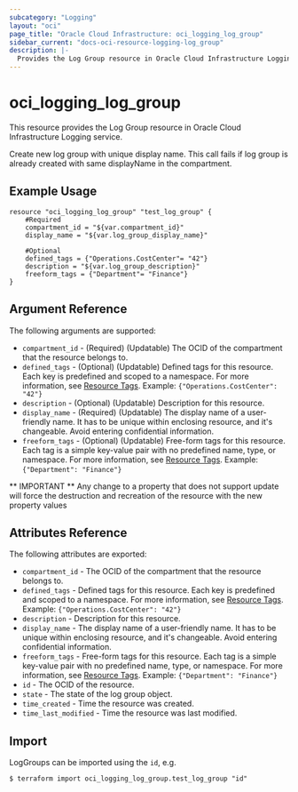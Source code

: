```yaml
---
subcategory: "Logging"
layout: "oci"
page_title: "Oracle Cloud Infrastructure: oci_logging_log_group"
sidebar_current: "docs-oci-resource-logging-log_group"
description: |-
  Provides the Log Group resource in Oracle Cloud Infrastructure Logging service
---
```


# oci_logging_log_group
This resource provides the Log Group resource in Oracle Cloud Infrastructure Logging service.

Create new log group with unique display name. This call fails
if log group is already created with same displayName in the compartment.


## Example Usage

```hcl
resource "oci_logging_log_group" "test_log_group" {
	#Required
	compartment_id = "${var.compartment_id}"
	display_name = "${var.log_group_display_name}"

	#Optional
	defined_tags = {"Operations.CostCenter"= "42"}
	description = "${var.log_group_description}"
	freeform_tags = {"Department"= "Finance"}
}
```

## Argument Reference

The following arguments are supported:

* `compartment_id` - (Required) (Updatable) The OCID of the compartment that the resource belongs to.
* `defined_tags` - (Optional) (Updatable) Defined tags for this resource. Each key is predefined and scoped to a namespace. For more information, see [Resource Tags](https://docs.cloud.oracle.com/iaas/Content/General/Concepts/resourcetags.htm).  Example: `{"Operations.CostCenter": "42"}` 
* `description` - (Optional) (Updatable) Description for this resource.
* `display_name` - (Required) (Updatable) The display name of a user-friendly name. It has to be unique within enclosing resource, and it's changeable. Avoid entering confidential information. 
* `freeform_tags` - (Optional) (Updatable) Free-form tags for this resource. Each tag is a simple key-value pair with no predefined name, type, or namespace. For more information, see [Resource Tags](https://docs.cloud.oracle.com/iaas/Content/General/Concepts/resourcetags.htm). Example: `{"Department": "Finance"}` 


** IMPORTANT **
Any change to a property that does not support update will force the destruction and recreation of the resource with the new property values

## Attributes Reference

The following attributes are exported:

* `compartment_id` - The OCID of the compartment that the resource belongs to.
* `defined_tags` - Defined tags for this resource. Each key is predefined and scoped to a namespace. For more information, see [Resource Tags](https://docs.cloud.oracle.com/iaas/Content/General/Concepts/resourcetags.htm).  Example: `{"Operations.CostCenter": "42"}` 
* `description` - Description for this resource.
* `display_name` - The display name of a user-friendly name. It has to be unique within enclosing resource, and it's changeable. Avoid entering confidential information. 
* `freeform_tags` - Free-form tags for this resource. Each tag is a simple key-value pair with no predefined name, type, or namespace. For more information, see [Resource Tags](https://docs.cloud.oracle.com/iaas/Content/General/Concepts/resourcetags.htm). Example: `{"Department": "Finance"}` 
* `id` - The OCID of the resource.
* `state` - The state of the log group object.
* `time_created` - Time the resource was created.
* `time_last_modified` - Time the resource was last modified.

## Import

LogGroups can be imported using the `id`, e.g.

```
$ terraform import oci_logging_log_group.test_log_group "id"
```


